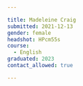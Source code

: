 ```yaml
---

title: Madeleine Craig 
submitted: 2021-12-13
gender: female 
headshot: HPcm55s
course: 
  - English
graduated: 2023
contact_allowed: true 

--- 
```

